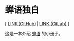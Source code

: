 # 蝉语独白

[ [LINK (GitHub)](https://readonly.link/books/github.com/xieyuheng/cicada-monologues)
| [LINK (GitLab)](https://readonly.link/books/gitlab.com/xieyuheng/cicada-monologues) ]

这是一本介绍 [蝉语](https://cicada-lang.org) 的小册子。
